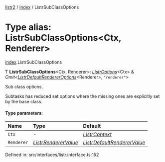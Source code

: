 [listr2](../README.md) / [index](../modules/index.md) / ListrSubClassOptions

# Type alias: ListrSubClassOptions<Ctx, Renderer\>

[index](../modules/index.md).ListrSubClassOptions

Ƭ **ListrSubClassOptions**<Ctx, Renderer\>: [*ListrOptions*](../interfaces/index.listroptions.md)<Ctx\> & *Omit*<[*ListrDefaultRendererOptions*](../interfaces/index.listrdefaultrendereroptions.md)<Renderer\>, ``"renderer"``\>

Sub class options.

Subtasks has reduced set options where the missing ones are explicitly set by the base class.

#### Type parameters:

| Name | Type | Default |
| :------ | :------ | :------ |
| `Ctx` | - | [*ListrContext*](index.listrcontext.md) |
| `Renderer` | [*ListrRendererValue*](index.listrrenderervalue.md) | [*ListrDefaultRendererValue*](index.listrdefaultrenderervalue.md) |

Defined in: src/interfaces/listr.interface.ts:152
